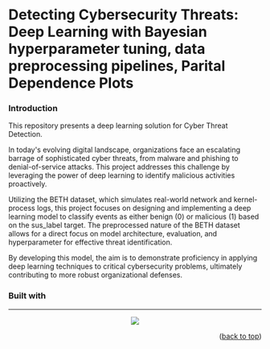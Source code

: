 # Detecting Cybersecurity Threats: Deep Learning with Bayesian hyperparameter tuning, data preprocessing pipelines, Parital Dependence Plots

### Introduction 
This repository presents a deep learning solution for Cyber Threat Detection.

In today's evolving digital landscape, organizations face an escalating barrage of sophisticated cyber threats, from malware and phishing to denial-of-service attacks. This project addresses this challenge by leveraging the power of deep learning to identify malicious activities proactively.

Utilizing the BETH dataset, which simulates real-world network and kernel-process logs, this project focuses on designing and implementing a deep learning model to classify events as either benign (0) or malicious (1) based on the sus_label target. The preprocessed nature of the BETH dataset allows for a direct focus on model architecture, evaluation, and hyperparameter for effective threat identification.

By developing this model, the aim is to demonstrate proficiency in applying deep learning techniques to critical cybersecurity problems, ultimately contributing to more robust organizational defenses.

### Built with 
***
<p align="center">
  <a href="https://skillicons.dev">
    <img src="https://skillicons.dev/icons?i=pytorch,sklearn,anaconda,c,vim" />
  </a>
</p>

<p align="right">(<a href="#readme-top">back to top</a>)</p>
